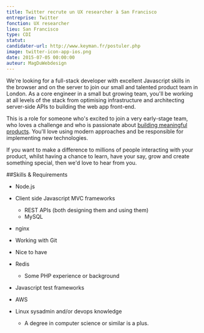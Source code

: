 ```yaml
---
title: Twitter recrute un UX researcher à San Francisco
entreprise: Twitter
fonction: UX researcher
lieu: San Francisco
type: CDI
statut:
candidater-url: http://www.keyman.fr/postuler.php
image: twitter-icon-app-ios.png
date: 2015-07-05 00:00:00
auteur: MagDuWebdesign
---
```

We're looking for a full-stack developer with excellent Javascript skills in the browser and on the server to join our small and talented product team in London. As a core engineer in a small but growing team, you'll be working at all levels of the stack from optimising infrastructure and architecting server-side APIs to building the web app front-end.

This is a role for someone who's excited to join a very early-stage team, who loves a challenge and who is passionate about [building meaningful products](http://twitter.com). You'll love using modern approaches and be responsible for implementing new technologies.

If you want to make a difference to millions of people interacting with your product, whilst having a chance to learn, have your say, grow and create something special, then we'd love to hear from you.

##Skills & Requirements

- Node.js
- Client side Javascript MVC frameworks
  - REST APIs (both designing them and using them)
  - MySQL
- nginx
- Working with Git
- Nice to have

- Redis
  - Some PHP experience or background
- Javascript test frameworks
- AWS
- Linux sysadmin and/or devops knowledge
  - A degree in computer science or similar is a plus.
